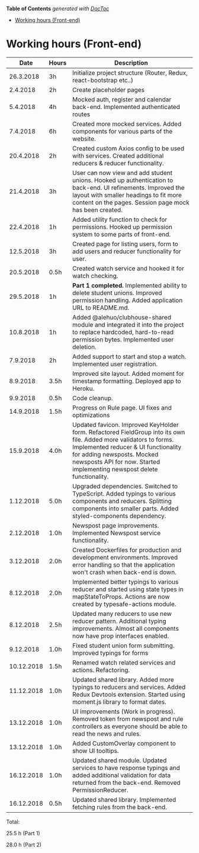 <!-- START doctoc generated TOC please keep comment here to allow auto update -->
<!-- DON'T EDIT THIS SECTION, INSTEAD RE-RUN doctoc TO UPDATE -->

**Table of Contents** _generated with [DocToc](https://github.com/thlorenz/doctoc)_

- [Working hours (Front-end)](#working-hours-front-end)

<!-- END doctoc generated TOC please keep comment here to allow auto update -->

# Working hours (Front-end)

| Date       | Hours | Description                                                                                                                                                                                                                                                       |
| ---------- | ----- | ----------------------------------------------------------------------------------------------------------------------------------------------------------------------------------------------------------------------------------------------------------------- |
| 26.3.2018  | 3h    | Initialize project structure (Router, Redux, react-bootstrap etc..)                                                                                                                                                                                               |
| 2.4.2018   | 2h    | Create placeholder pages                                                                                                                                                                                                                                          |
| 5.4.2018   | 4h    | Mocked auth, register and calendar back-end. Implemented authenticated routes                                                                                                                                                                                     |
| 7.4.2018   | 6h    | Created more mocked services. Added components for various parts of the website.                                                                                                                                                                                  |
| 20.4.2018  | 2h    | Created custom Axios config to be used with services. Created additional reducers & reducer functionality.                                                                                                                                                        |
| 21.4.2018  | 3h    | User can now view and add student unions. Hooked up authentication to back-end. UI refinements. Improved the layout with smaller headings to fit more content on the pages. Session page mock has been created.                                                   |
| 22.4.2018  | 1h    | Added utility function to check for permissions. Hooked up permission system to some parts of front-end.                                                                                                                                                          |
| 12.5.2018  | 3h    | Created page for listing users, form to add users and reducer functionality for user.                                                                                                                                                                             |
| 20.5.2018  | 0.5h  | Created watch service and hooked it for watch checking.                                                                                                                                                                                                           |
| 29.5.2018  | 1h    | **Part 1 completed.** Implemented ability to delete student unions. Improved permission handling. Added application URL to README.md.                                                                                                                             |
| 10.8.2018  | 1h    | Added @alehuo/clubhouse-shared module and integrated it into the project to replace hardcoded, hard-to-read permission bytes. Implemented user deletion.                                                                                                          |
| 7.9.2018   | 2h    | Added support to start and stop a watch. Implemented user registration.                                                                                                                                                                                           |
| 8.9.2018   | 3.5h  | Improved site layout. Added moment for timestamp formatting. Deployed app to Heroku.                                                                                                                                                                              |
| 9.9.2018   | 0.5h  | Code cleanup.                                                                                                                                                                                                                                                     |
| 14.9.2018  | 1.5h  | Progress on Rule page. UI fixes and optimizations                                                                                                                                                                                                                 |
| 15.9.2018  | 4.0h  | Updated favicon. Improved KeyHolder form. Refactored FieldGroup into its own file. Added more validators to forms. Implemented reducer & UI functionality for adding newsposts. Mocked newsposts API for now. Started implementing newspost delete functionality. |
| 1.12.2018  | 5.0h  | Upgraded dependencies. Switched to TypeScript. Added typings to various components and reducers. Splitting components into smaller parts. Added styled-components dependency.                                                                                     |
| 2.12.2018  | 1.0h  | Newspost page improvements. Implemented Newspost service functionality.                                                                                                                                                                                           |
| 3.12.2018  | 2.0h  | Created Dockerfiles for production and development environments. Improved error handling so that the application won't crash when back-end is down.                                                                                                               |
| 8.12.2018  | 2.0h  | Implemented better typings to various reducer and started using state types in mapStateToProps. Actions are now created by typesafe-actions module.                                                                                                               |
| 8.12.2018  | 2.5h  | Updated many reducers to use new reducer pattern. Additional typing improvements. Almost all components now have prop interfaces enabled.                                                                                                                         |
| 9.12.2018  | 1.0h  | Fixed student union form submitting. Improved typings for forms                                                                                                                                                                                                   |
| 10.12.2018 | 1.5h  | Renamed watch related services and actions. Refactoring.                                                                                                                                                                                                          |
| 11.12.2018 | 1.0h  | Updated shared library. Added more typings to reducers and services. Added Redux Devtools extension. Started using moment.js library to format dates.                                                                                                             |
| 13.12.2018 | 1.0h  | UI improvements (Work in progress). Removed token from newspost and rule controllers as everyone should be able to read the news and rules.                                                                                                                       |
| 13.12.2018 | 1.0h  | Added CustomOverlay component to show UI tooltips.                                                                                                                                                                                                                |
| 16.12.2018 | 1.0h  | Updated shared module. Updated services to have response typings and added additional validation for data returned from the back-end. Removed PermissionReducer.                                                                                                  |
| 16.12.2018 | 0.5h  | Updated shared library. Implemented fetching rules from the back-end.                                                                                                                                                                                             |

Total:

25.5 h (Part 1)

28.0 h (Part 2)
